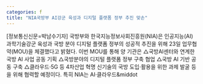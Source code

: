 ```yaml
---
categories: f
title: "NIA국방부 AI강군 육성과 디지털 플랫폼 정부 추진 맞손"
---
```

[정보통신신문=박남수기자] 국방부와 한국지능정보사회진흥원(NIA)은 인공지능(AI) 과학기술강군 육성과 국방 분야 디지털 플랫폼 정부의 성공적 추진을 위해 23일 업무협약(MOU)을 체결했다고 밝혔다. 이번 MOU를 통해 양 기관은 △국방AI센터와 연계한 국방 AI 사업 공동 기획 △국방분야의 디지털 플랫폼 정부 구축 협업 △국방 AI 기반 공동 구축 △클라우드&middot;5G 등 4차산업 혁명 신기술의 국방 도입&middot;활용을 위한 과제 발굴 등을 위해 협력할 예정이다. 특히 NIA는 AI&middot;클라우드&middot
